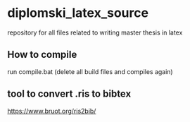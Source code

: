 # diplomski_latex_source
repository for all files related to writing master thesis in latex

## How to compile
run compile.bat (delete all build files and compiles again)

## tool to convert .ris to bibtex
https://www.bruot.org/ris2bib/
